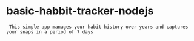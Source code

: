 # basic-habbit-tracker-nodejs

``` This simple app manages your habit history over years and captures your snaps in a period of 7 days```
